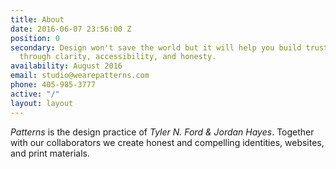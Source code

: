 ```yaml
---
title: About
date: 2016-06-07 23:56:00 Z
position: 0
secondary: Design won't save the world but it will help you build trust and loy­al­ty
  through clar­i­ty, ac­ces­si­bil­ity, and honesty.
availability: August 2016
email: studio@wearepatterns.com
phone: 405-985-3777
active: "/"
layout: layout
---
```


*Patterns* is the design practice of *Tyler N. Ford & Jordan Hayes*. To­gether with our col­laborators we create honest and com­pel­ling iden­tities, web­sites, and print materials.